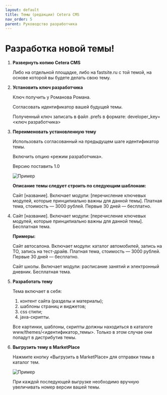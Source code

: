 ```yaml
---
layout: default
title: Темы (редакции) Cetera CMS
nav_order: 5
parent: Руководство разработчика
---
```


# Разработка новой темы!

1. **Развернуть копию Cetera CMS**

	Либо на отдельной площадке, либо на fastsite.ru с той темой, на основе которой вы будете делать свою тему.

2. **Установить ключ разработчика**

	Ключ получить у Романова Романа.

	Согласовать идентификатор вашей будущей темы.

	Полученный ключ записать в файл .prefs в формате: developer_key=<ключ разработчика>

3. **Переименовать установленную тему**

	Использовать согласованный на предыдущем шаге идентификатор темы.

	Включить опцию «режим разработчика».

	Версию поставить 1.0

	![Пример]({{site.baseurl}}/images/primer-1.png)

	**Описание темы следует строить по следующим шаблонам:**

	Сайт [название]. Включает модули: [перечисление ключевых модулей, которые принципиально важны для данной темы]. Платная тема, стоимость — 3000 рублей. Первые 30 дней — бесплатно.

4. Сайт [название]. Включает модули: [перечисление ключевых модулей, которые принципиально важны для данной темы]. Бесплатная тема.

	**Примеры:**

	Сайт автосалона. Включает модули: каталог автомобилей, запись на ТО, запись на тест-драйв. Платная тема, стоимость — 3000 рублей. Первые 30 дней — бесплатно.

	Сайт школы. Включает модули: расписание занятий и электронный дневник. Бесплатная тема.

5. **Разработать тему**

	Тема включает в себя:

	1. контент сайта (разделы и материалы);
	2. шаблоны страниц и виджетов;
	3. css стили;
	4. java-скрипты.

	Все картинки, шаблоны, скрипты должны находиться в каталоге www/themes/\<идентификатор_темы\>. Только в этом случае они попадут в дистрибутив темы.

6. **Выгрузить тему в MarketPlace**

	Нажмите кнопку «Выгрузить в MarketPlace» для отправки темы в каталог тем.

	![Пример]({{site.baseurl}}/images/primer-2.png)

	При каждой последующей выгрузке необходимо вручную увеличивать номер версии вашей темы.